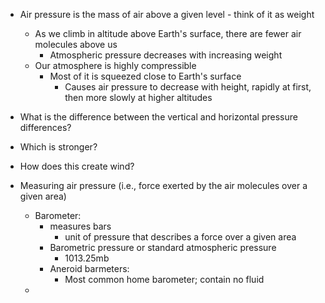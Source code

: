 - Air pressure is the mass of air above a given level - think of it as weight
	- As we climb in altitude above Earth's surface, there are fewer air molecules above us 
		- Atmospheric pressure decreases with increasing weight 
	- Our atmosphere is highly compressible
		- Most of it is squeezed close to Earth's surface
			- Causes air pressure to decrease with height, rapidly at first, then more slowly at higher altitudes 
- What is the difference between the vertical and horizontal pressure differences?
- Which is stronger?
- How does this create wind?

- Measuring air pressure (i.e., force exerted by the air molecules over a given area)
	- Barometer:
		- measures bars
			- unit of pressure that describes a force over a given area
		- Barometric pressure or standard atmospheric pressure 
			- 1013.25mb
		- Aneroid barmeters:
			- Most common home barometer; contain no fluid 
	- 